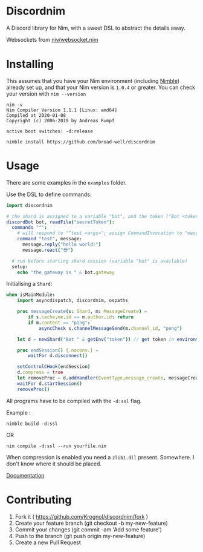 # Discordnim

A Discord library for Nim, with a sweet DSL to abstract the details away.

Websockets from [niv/websocket.nim](https://github.com/niv/websocket.nim)

# Installing

This assumes that you have your Nim environment (including [Nimble](https://github.com/nim-lang/nimble)) already set up, and that your Nim version is `1.0.4` or greater.
You can check your version with `nim --version`

```
nim -v
Nim Compiler Version 1.1.1 [Linux: amd64]
Compiled at 2020-01-08
Copyright (c) 2006-2019 by Andreas Rumpf

active boot switches: -d:release
```

`nimble install https://github.com/broad-well/discordnim`

# Usage

There are some examples in the `examples` folder.

Use the DSL to define commands:

```nim
import discordnim

# the shard is assigned to a variable "bot", and the token ("Bot <token>") is read from a local file
discordBot bot, readFile("secretToken"):
  commands "^":
    # will respond to "^test <args>"; assign CommandInvocation to "message"
    command "test", message:
      message.reply("hello world!")
      message.react("😎")

  # run before starting shard session (variable "bot" is available)
  setup:
    echo "the gateway is " & bot.gateway
```

Initialising a `Shard`:

```nim
when isMainModule:
    import asyncdispatch, discordnim, ospaths

    proc messageCreate(s: Shard, m: MessageCreate) =
        if s.cache.me.id == m.author.id: return
        if m.content == "ping":
            asyncCheck s.channelMessageSend(m.channel_id, "pong")

    let d = newShard("Bot " & getEnv("token")) // get token in environment variables

    proc endSession() {.noconv.} =
        waitFor d.disconnect()

    setControlCHook(endSession)
    d.compress = true
    let removeProc = d.addHandler(EventType.message_create, messageCreate)
    waitFor d.startSession()
    removeProc()
```

All programs have to be compiled with the `-d:ssl` flag.

Example :

```
nimble build -d:ssl
```
OR
```
nim compile -d:ssl --run yourfile.nim
```

When compression is enabled you need a `zlib1.dll` present. Somewhere. I don't know where it should be placed.

[Documentation](https://krognol.github.io/discordnim/)

# Contributing

1. Fork it ( https://github.com/Krognol/discordnim/fork )
2. Create your feature branch (git checkout -b my-new-feature)
3. Commit your changes (git commit -am 'Add some feature')
4. Push to the branch (git push origin my-new-feature)
5. Create a new Pull Request
